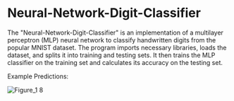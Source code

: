 # Neural-Network-Digit-Classifier

The "Neural-Network-Digit-Classifier" is an implementation of a multilayer perceptron (MLP) neural network to classify handwritten digits from the popular MNIST dataset. The program imports necessary libraries, loads the dataset, and splits it into training and testing sets. It then trains the MLP classifier on the training set and calculates its accuracy on the testing set.

Example Predictions:

![Figure_1 8](https://user-images.githubusercontent.com/94536625/234828717-a947937c-6384-4a76-b3d5-294d69669757.png)

